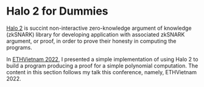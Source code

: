 # Halo 2 for Dummies
[Halo 2](https://zcash.github.io/halo2/) is succint non-interactive zero-knowledge argument of knowledge (zkSNARK) library for developing application with associated zkSNARK argument, or proof, in order to prove their honesty in computing the programs.

In [ETHVietnam 2022](https://www.eth-vietnam.com/agenda), I presented a simple implementation of using Halo 2 to build a program producing a proof for a simple polynomial computation. The content in this section follows my talk this conference, namely, ETHVietnam 2022.